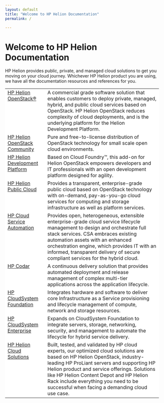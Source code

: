 ```yaml
---
layout: default
title: "Welcome to HP Helion Documentation"
permalink: /

---
```

<!--UNDER REVISION-->

<!-- <iframe src="https://player.vimeo.com/video/38064508?title=0&amp;byline=0&amp;portrait=0" width="580" height="420" frameborder="0"> </iframe> -->


# Welcome to HP Helion Documentation

HP Helion provides public, private, and managed cloud solutions to get you moving on your cloud journey. Whichever HP Helion product you are using, we have all the documentation resources and references for you. 

<div style=" text-align: left; text-indent: 0px; padding: 0px 0px 0px 0px; margin: 0px 0px 0px 0px;"><table width="560px" border="0" cellpadding="2" cellspacing="2" style="background-color: #ffffff;">

<tr valign="top">
<td style="border-width : 0px;"><p style=" text-align: left; text-indent: 0px; padding: 0px 0px 0px 0px; margin: 0px 0px 0px 0px;"><span style=" background-color: transparent; text-decoration: none;"><a href="/helion/openstack/1.1/">HP Helion OpenStack&#174;</a></span></p>
</td>
<td>A commercial grade software solution that enables customers to deploy private, managed, hybrid, and public cloud services based on OpenStack.  HP Helion OpenStack reduces complexity of cloud deployments, and is the underlying platform for the Helion Development Platform.</td>
</tr>


<tr valign="top">
<td style="border-width : 0px;"><p style=" text-align: left; text-indent: 0px; padding: 0px 0px 0px 0px; margin: 0px 0px 0px 0px;"><span style=" background-color: transparent; text-decoration: none;"><a href="/helion/community/">HP Helion OpenStack Community</a></span></p>
</td>
<td>Pure and free-to-license distribution of OpenStack technology for small scale open cloud environments. </td>
</tr>

<tr valign="top">
<td style="border-width : 0px;"><p style=" text-align: left; text-indent: 0px; padding: 0px 0px 0px 0px; margin: 0px 0px 0px 0px;"><span style=" background-color: transparent; text-decoration: none;"><a href="/helion/devplatform/1.1/">HP Helion Development Platform</a></span></p>
</td>
<td>Based on Cloud Foundry&#8482;, this add-on for Helion OpenStack empowers developers and IT professionals with an open development platform designed for agility.
</td>
</tr>

<tr valign="top">
<td style="border-width : 0px;"><p style=" text-align: left; text-indent: 0px; padding: 0px 0px 0px 0px; margin: 0px 0px 0px 0px;"><span style=" background-color: transparent; text-decoration: none;"><a href="/publiccloud/overview/">HP Helion Public Cloud</a></span></p>
</td>
<td>Provides a transparent, enterprise-grade public cloud based on OpenStack technology with on-demand, pay-as-you-go cloud services for computing and storage infrastructure as well as platform services.
</td>
</tr>

<tr valign="top">
<td style="border-width : 0px;"><p style=" text-align: left; text-indent: 0px; padding: 0px 0px 0px 0px; margin: 0px 0px 0px 0px;"><span style=" background-color: transparent; text-decoration: none;"><a href="/automation/">HP Cloud Service Automation</a></span></p>
</td>
<td>Provides open, heterogeneous, extensible enterprise-grade cloud service lifecycle management to design and orchestrate full stack services. CSA embraces existing automation assets with an enhanced orchestration engine, which provides IT with an informed, transparent delivery of secure compliant services for the hybrid cloud.
</td>
</tr>
<tr valign="top">
<td style="border-width : 0px;"><p style=" text-align: left; text-indent: 0px; padding: 0px 0px 0px 0px; margin: 0px 0px 0px 0px;"><span style=" background-color: transparent; text-decoration: none;"><a href="/codar/">HP Codar </a></span></p>
</td>
<td>A continuous delivery solution that provides automated deployment and release management of complex multi-tier applications across the application lifecycle.

</td>
</tr>
<tr valign="top">
<td style="border-width : 0px;"><p style=" text-align: left; text-indent: 0px; padding: 0px 0px 0px 0px; margin: 0px 0px 0px 0px;"><span style=" background-color: transparent; text-decoration: none;"><a href="/cloudsystem/">HP CloudSystem Foundation</a></span></p>
</td>
<td>Integrates hardware and software to deliver core Infrastructure as a Service provisioning and lifecycle management of compute, network and storage resources.
</td>
</tr>

<tr valign="top">
<td style="border-width : 0px;"><p style=" text-align: left; text-indent: 0px; padding: 0px 0px 0px 0px; margin: 0px 0px 0px 0px;"><span style=" background-color: transparent; text-decoration: none;"><a href="/cloudsystem/">HP CloudSystem Enterprise</a></span></p>
</td>
<td>Expands on CloudSystem Foundation to integrate servers, storage, networking, security, and management to automate the lifecycle for hybrid service delivery.
</td>
</tr>

 <tr valign="top">
<td style="border-width : 0px;"><p style=" text-align: left; text-indent: 0px; padding: 0px 0px 0px 0px; margin: 0px 0px 0px 0px;"><span style=" background-color: transparent; text-decoration: none;"><a href="/helion/solutions/">HP Helion Cloud Solutions </a></span></p>
</td>
<td>Built, tested, and validated by HP cloud experts, our optimized cloud solutions are based on HP Helion OpenStack, industry-leading HP ProLiant servers and supporting HP Helion product and service offerings. Solutions like HP Helion Content Depot and HP Helion Rack include everything you need to be successful when facing a demanding cloud use case. 

</td>
</tr>

</table>
</div>


<!-- Removed as Moonshot docs deprecated
<tr valign="top">
<td style="border-width : 0px;"><p style=" text-align: left; text-indent: 0px; padding: 0px 0px 0px 0px; margin: 0px 0px 0px 0px;"><span style=" background-color: transparent; text-decoration: none;"><a href="/cloudos/moonshot/">HP Cloud OS for Moonshot</a></span></p>
</td>
<td>Enables you to efficiently create and run cloud environments using Moonshot servers to support a wide range of complex IT demands, from cloud-based applications to social media, big data and mobility.
</td>
</tr>
-->
